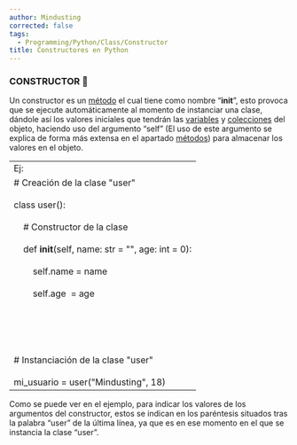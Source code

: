 ```yaml
---
author: Mindusting
corrected: false
tags:
  - Programming/Python/Class/Constructor
title: Constructores en Python
---
```


### CONSTRUCTOR 👷

Un constructor es un [método](https://docs.google.com/document/d/1bfVIpraB3qlcHawNTioFMllMpYmXXwx_zfCFDvGoWDY/edit#heading=h.i8fkhpmgzfk) el cual tiene como nombre “__init__”, esto provoca que se ejecute automáticamente al momento de instanciar una clase, dándole así los valores iniciales que tendrán las [variables](https://docs.google.com/document/d/1bfVIpraB3qlcHawNTioFMllMpYmXXwx_zfCFDvGoWDY/edit#heading=h.1b13qrr2gfco) y [colecciones](https://docs.google.com/document/d/1bfVIpraB3qlcHawNTioFMllMpYmXXwx_zfCFDvGoWDY/edit#heading=h.yxtkjlvtgt8z) del objeto, haciendo uso del argumento “self” (El uso de este argumento se explica de forma más extensa en el apartado [métodos](https://docs.google.com/document/d/1bfVIpraB3qlcHawNTioFMllMpYmXXwx_zfCFDvGoWDY/edit#heading=h.i8fkhpmgzfk)) para almacenar los valores en el objeto.

|   |
|---|
|Ej:|
|# Creación de la clase "user"<br><br>class user():<br><br>    # Constructor de la clase<br><br>    def __init__(self, name: str = "", age: int = 0):<br><br>        self.name = name<br><br>        self.age  = age<br><br>  <br><br>  <br><br># Instanciación de la clase "user"<br><br>mi_usuario = user("Mindusting", 18)|

Como se puede ver en el ejemplo, para indicar los valores de los argumentos del constructor, estos se indican en los paréntesis situados tras la palabra “user” de la última línea, ya que es en ese momento en el que se instancia la clase “user”.
